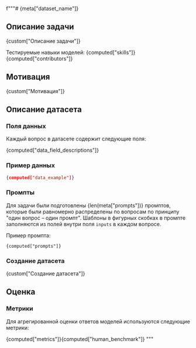 f"""# {meta["dataset_name"]}


## Описание задачи

{custom["Описание задачи"]}

Тестируемые навыки моделей: {computed["skills"]}{computed["contributors"]}


## Мотивация

{custom["Мотивация"]}


## Описание датасета

### Поля данных

Каждый вопрос в датасете содержит следующие поля:

{computed["data_field_descriptions"]}


### Пример данных

```json
{computed["data_example"]}
```


### Промпты

Для задачи были подготовлены {len(meta["prompts"])} промптов, которые были равномерно распределены по вопросам по принципу "один вопрос – один промпт". Шаблоны в фигурных скобках в промпте заполняются из полей внутри поля `inputs` в каждом вопросе.


Пример промпта:

```
{computed["prompts"]}
```


### Создание датасета

{custom["Создание датасета"]}


## Оценка


### Метрики

Для агрегированной оценки ответов моделей используются следующие метрики:

{computed["metrics"]}{computed["human_benchmark"]}
"""